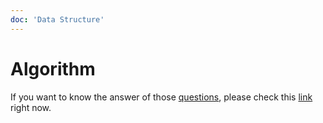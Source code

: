 ```yaml
---
doc: 'Data Structure' 
---
```


# Algorithm

If you want to know the answer of those [questions](./data-structure.md), please check this [link](https://github.com/danielzhang183/dz-leetcode) right now.
